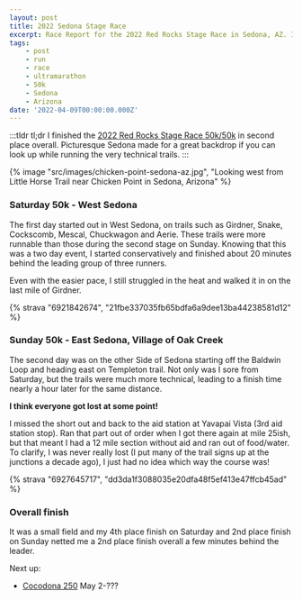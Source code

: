 ```yaml
---
layout: post
title: 2022 Sedona Stage Race
excerpt: Race Report for the 2022 Red Rocks Stage Race in Sedona, AZ. I finished the 50k Saturday, 50k Sunday version second overall in a little over 11 hours total.
tags:
    - post
    - run
    - race
    - ultramarathon
    - 50k
    - Sedona
    - Arizona
date: '2022-04-09T00:00:00.000Z'
---
```

:::tldr
tl;dr I finished the [2022 Red Rocks Stage Race 50k/50k](http://www.trailrunningescapes.com/races2.html) in second place overall. Picturesque Sedona made for a great backdrop if you can look up while running the very technical trails.
:::

{% image "src/images/chicken-point-sedona-az.jpg", "Looking west from Little Horse Trail near Chicken Point in Sedona, Arizona" %}

### Saturday 50k - West Sedona

The first day started out in West Sedona, on trails such as Girdner, Snake, Cockscomb, Mescal, Chuckwagon and Aerie. These trails were more runnable than those during the second stage on Sunday. Knowing that this was a two day event, I started conservatively and finished about 20 minutes behind the leading group of three runners. 

Even with the easier pace, I still struggled in the heat and walked it in on the last mile of Girdner.

{% strava "6921842674", "21fbe337035fb65bdfa6a9dee13ba44238581d12" %}

### Sunday 50k - East Sedona, Village of Oak Creek

The second day was on the other Side of Sedona starting off the Baldwin Loop and heading east on Templeton trail. Not only was I sore from Saturday, but the trails were much more technical, leading to a finish time nearly a hour later for the same distance.

**I think everyone got lost at some point!**

I missed the short out and back to the aid station at Yavapai Vista (3rd aid station stop). Ran that part out of order when I got there again at mile 25ish, but that meant I had a 12 mile section without aid and ran out of food/water. To clarify, I was never really lost (I put many of the trail signs up at the junctions a decade ago), I just had no idea which way the course was!

{% strava "6927645717", "dd3da1f3088035e20dfa48f5ef413e47ffcb45ad" %}

### Overall finish

It was a small field and my 4th place finish on Saturday and 2nd place finish on Sunday netted me a 2nd place finish overall a few minutes behind the leader.

Next up: 
- [Cocodona 250](http://cocodona.com/) May 2-???
